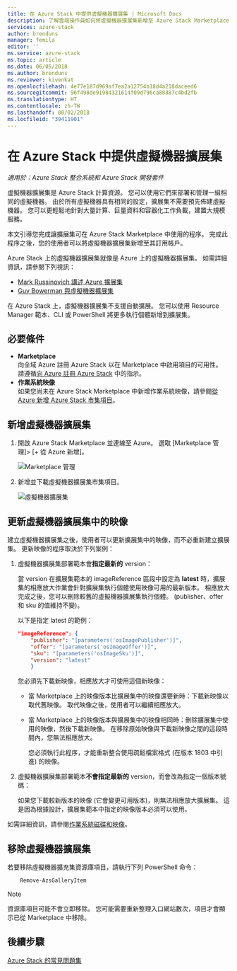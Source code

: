 ```yaml
---
title: 在 Azure Stack 中提供虛擬機器擴展集 | Microsoft Docs
description: 了解雲端操作員如何將虛擬機器擴展集新增至 Azure Stack Marketplace
services: azure-stack
author: brenduns
manager: femila
editor: ''
ms.service: azure-stack
ms.topic: article
ms.date: 06/05/2018
ms.author: brenduns
ms.reviewer: kivenkat
ms.openlocfilehash: 4e77e187d969af7ea2a12754b18d4a218daceed6
ms.sourcegitcommit: 96f498de91984321614f09d796ca88887c4bd2fb
ms.translationtype: HT
ms.contentlocale: zh-TW
ms.lasthandoff: 08/02/2018
ms.locfileid: "39411901"
---
```

# <a name="make-virtual-machine-scale-sets-available-in-azure-stack"></a>在 Azure Stack 中提供虛擬機器擴展集

*適用於：Azure Stack 整合系統和 Azure Stack 開發套件*

虛擬機器擴展集是 Azure Stack 計算資源。 您可以使用它們來部署和管理一組相同的虛擬機器。 由於所有虛擬機器具有相同的設定，擴展集不需要預先佈建虛擬機器。 您可以更輕鬆地針對大量計算、巨量資料和容器化工作負載，建置大規模服務。

本文引導您完成讓擴展集可在 Azure Stack Marketplace 中使用的程序。 完成此程序之後，您的使用者可以將虛擬機器擴展集新增至其訂用帳戶。

Azure Stack 上的虛擬機器擴展集就像是 Azure 上的虛擬機器擴展集。 如需詳細資訊，請參閱下列視訊：
* [Mark Russinovich 講述 Azure 擴展集](https://channel9.msdn.com/Blogs/Regular-IT-Guy/Mark-Russinovich-Talks-Azure-Scale-Sets/)
* [Guy Bowerman 與虛擬機器擴展集](https://channel9.msdn.com/Shows/Cloud+Cover/Episode-191-Virtual-Machine-Scale-Sets-with-Guy-Bowerman)

在 Azure Stack 上，虛擬機器擴展集不支援自動擴展。 您可以使用 Resource Manager 範本、CLI 或 PowerShell 將更多執行個體新增到擴展集。

## <a name="prerequisites"></a>必要條件

- **Marketplace**  
    向全域 Azure 註冊 Azure Stack 以在 Marketplace 中啟用項目的可用性。 請遵循[向 Azure 註冊 Azure Stack](azure-stack-registration.md) 中的指示。
- **作業系統映像**  
    如果您尚未在 Azure Stack Marketplace 中新增作業系統映像，請參閱[從 Azure 新增 Azure Stack 市集項目](asdk/asdk-marketplace-item.md)。

## <a name="add-the-virtual-machine-scale-set"></a>新增虛擬機器擴展集

1. 開啟 Azure Stack Marketplace 並連線至 Azure。 選取 [Marketplace 管理]> [+ 從 Azure 新增]。

    ![Marketplace 管理](media/azure-stack-compute-add-scalesets/image01.png)

2. 新增並下載虛擬機器擴展集市集項目。

    ![虛擬機器擴展集](media/azure-stack-compute-add-scalesets/image02.png)

## <a name="update-images-in-a-virtual-machine-scale-set"></a>更新虛擬機器擴展集中的映像

建立虛擬機器擴展集之後，使用者可以更新擴展集中的映像，而不必重新建立擴展集。 更新映像的程序取決於下列案例：

1. 虛擬機器擴展集部署範本會**指定最新的** version：  

   當 version 在擴展集範本的 imageReference 區段中設定為 **latest** 時，擴展集的相應放大作業會針對擴展集執行個體使用映像可用的最新版本。 相應放大完成之後，您可以刪除較舊的虛擬機器擴展集執行個體。  (publisher、offer 和 sku 的值維持不變)。 

   以下是指定 latest 的範例：  

    ```Json  
    "imageReference": {
        "publisher": "[parameters('osImagePublisher')]",
        "offer": "[parameters('osImageOffer')]",
        "sku": "[parameters('osImageSku')]",
        "version": "latest"
        }
    ```

   您必須先下載新映像，相應放大才可使用這個新映像：  

   - 當 Marketplace 上的映像版本比擴展集中的映像還要新時：下載新映像以取代舊映像。 取代映像之後，使用者可以繼續相應放大。 

   - 當 Marketplace 上的映像版本與擴展集中的映像相同時：刪除擴展集中使用的映像，然後下載新映像。 在移除原始映像與下載新映像之間的這段時間內，您無法相應放大。 
      
     您必須執行此程序，才能重新整合使用疏鬆檔案格式 (在版本 1803 中引進) 的映像。 
 

2. 虛擬機器擴展集部署範本**不會指定最新的** version，而會改為指定一個版本號碼：  

    如果您下載較新版本的映像 (它會變更可用版本)，則無法相應放大擴展集。 這是因為根據設計，擴展集範本中指定的映像版本必須可以使用。  

如需詳細資訊，請參閱[作業系統磁碟和映像](.\user\azure-stack-compute-overview.md#operating-system-disks-and-images)。  


## <a name="remove-a-virtual-machine-scale-set"></a>移除虛擬機器擴展集

若要移除虛擬機器擴充集資源庫項目，請執行下列 PowerShell 命令：

```PowerShell  
    Remove-AzsGalleryItem
````

> [!NOTE]
> 資源庫項目可能不會立即移除。 您可能需要重新整理入口網站數次，項目才會顯示已從 Marketplace 中移除。

## <a name="next-steps"></a>後續步驟
[Azure Stack 的常見問題集](azure-stack-faq.md)